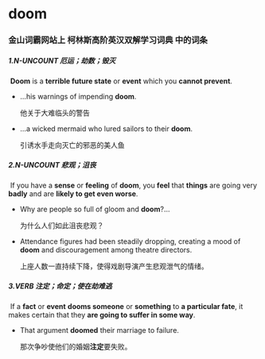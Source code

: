 # doom

### 金山词霸网站上 柯林斯高阶英汉双解学习词典 中的词条

##### 1.N-UNCOUNT 厄运；劫数；毁灭

​	**Doom** is a **terrible future state** or **event** which you **cannot prevent**.

- ...his warnings of impending **doom**.

  他关于大难临头的警告

- ...a wicked mermaid who lured sailors to their **doom**.

  引诱水手走向灭亡的邪恶的美人鱼

##### 2.N-UNCOUNT 悲观；沮丧

​	If you have a **sense** or **feeling** of **doom**, you **feel** that **things** are going very **badly** and are **likely to get even worse**.

- Why are people so full of gloom and **doom**?...

  为什么人们如此沮丧悲观？

- Attendance figures had been steadily dropping, creating a mood of **doom** and discouragement among theatre directors.

  上座人数一直持续下降，使得戏剧导演产生悲观泄气的情绪。

##### 3.VERB 注定；命定；使在劫难逃

​	If a **fact** or **event** **dooms someone** or **something** to **a particular fate**, it makes certain that they **are going to suffer in some way**.

- That argument **doomed** their marriage to failure.

  那次争吵使他们的婚姻**注定**要失败。







